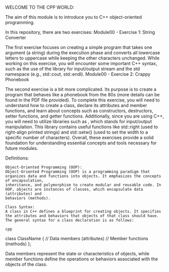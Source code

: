 WELCOME TO THE CPP WORLD:

The aim of this module is to introduce you to C++ object-oriented programming.

In this repository, there are two exercises:
Module00 - Exercise 1: String Converter

The first exercise focuses on creating a simple program that takes one argument (a string) during the execution phase and converts all lowercase letters to uppercase while keeping the other characters unchanged. While working on this exercise, you will encounter some important C++ syntax, such as the use of the <iostream> library for input/output stream and the std namespace (e.g., std::cout, std::endl).
Module00 - Exercise 2: Crappy Phonebook

The second exercise is a bit more complicated. Its purpose is to create a program that behaves like a phonebook from the 80s (more details can be found in the PDF file provided). To complete this exercise, you will need to understand how to create a class, declare its attributes and member functions, and learn about concepts such as constructors, destructors, setter functions, and getter functions. Additionally, since you are using C++, you will need to utilize libraries such as <iomanip>, which stands for input/output manipulation. This library contains useful functions like std::right (used to right-align printed strings) and std::setw() (used to set the width to a specific number of characters). Overall, these exercises provide a solid foundation for understanding essential concepts and tools necessary for future modules.

Definitions:

    Object-Oriented Programming (OOP):
    Object-Oriented Programming (OOP) is a programming paradigm that organizes data and functions into objects. It emphasizes the concepts of encapsulation,
    inheritance, and polymorphism to create modular and reusable code. In OOP, objects are instances of classes, which encapsulate data (attributes) and 
    behaviors (methods).
    
    Class Syntax:
    A class in C++ defines a blueprint for creating objects. It specifies the attributes and behaviors that objects of that class should have.
    The general syntax for a class declaration is as follows:

    cpp

class ClassName {
    // Data members (attributes)
    // Member functions (methods)
};

Data members represent the state or characteristics of objects, while member functions define the operations or behaviors associated with the objects of the class.
